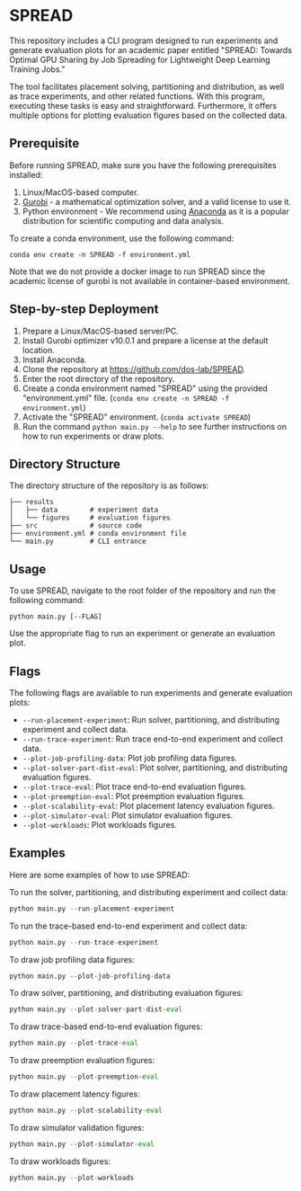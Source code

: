 # SPREAD


This repository includes a CLI program designed to run experiments and generate evaluation plots for an academic paper entitled "SPREAD: Towards Optimal GPU Sharing by Job Spreading for Lightweight Deep Learning Training Jobs."

The tool facilitates placement solving, partitioning and distribution, as well as trace experiments, and other related functions. With this program, executing these tasks is easy and straightforward. Furthermore, it offers multiple options for plotting evaluation figures based on the collected data.



## Prerequisite

Before running SPREAD, make sure you have the following prerequisites installed:

1. Linux/MacOS-based computer.
1. [Gurobi](https://www.gurobi.com/) - a mathematical optimization solver, and a valid license to use it.
2. Python environment - We recommend using [Anaconda](https://www.anaconda.com/products/individual) as it is a popular
   distribution for scientific computing and data analysis.

To create a conda environment, use the following command:

``` shell
conda env create -n SPREAD -f environment.yml
```

Note that we do not provide a docker image to run SPREAD since the academic license of gurobi is not available in container-based environment.

## Step-by-step Deployment

1. Prepare a Linux/MacOS-based server/PC.
2. Install Gurobi optimizer v10.0.1 and prepare a license at the default location.
3. Install Anaconda.
4. Clone the repository at https://github.com/dos-lab/SPREAD.
5. Enter the root directory of the repository.
6. Create a conda environment named "SPREAD" using the provided "environment.yml" file. (`conda env create -n SPREAD -f environment.yml`)
7. Activate the "SPREAD" environment. (`conda activate SPREAD`)
8. Run the command `python main.py --help` to see further instructions on how to run experiments or draw plots.

## Directory Structure

The directory structure of the repository is as follows:

```
├── results
│   ├── data        # experiment data
│   └── figures     # evaluation figures
├── src             # source code
├── environment.yml # conda environment file
└── main.py         # CLI entrance
```

## Usage

To use SPREAD, navigate to the root folder of the repository and run the following command:

``` shell
python main.py [--FLAG] 
```

Use the appropriate flag to run an experiment or generate an evaluation plot.

## Flags

The following flags are available to run experiments and generate evaluation plots:

- `--run-placement-experiment`: Run solver, partitioning, and distributing experiment and collect data.
- `--run-trace-experiment`: Run trace end-to-end experiment and collect data.
- `--plot-job-profiling-data`: Plot job profiling data figures.
- `--plot-solver-part-dist-eval`: Plot solver, partitioning, and distributing evaluation figures.
- `--plot-trace-eval`: Plot trace end-to-end evaluation figures.
- `--plot-preemption-eval`: Plot preemption evaluation figures.
- `--plot-scalability-eval`: Plot placement latency evaluation figures.
- `--plot-simulator-eval`: Plot simulator evaluation figures.
- `--plot-workloads`: Plot workloads figures.

## Examples

Here are some examples of how to use SPREAD:

To run the solver, partitioning, and distributing experiment and collect data:

``` python
python main.py --run-placement-experiment 
```

To run the trace-based end-to-end experiment and collect data:

``` python
python main.py --run-trace-experiment 
```

To draw job profiling data figures:

``` python
python main.py --plot-job-profiling-data 
```

To draw solver, partitioning, and distributing evaluation figures:

``` python
python main.py --plot-solver-part-dist-eval 
```

To draw trace-based end-to-end evaluation figures:

``` python
python main.py --plot-trace-eval 
```

To draw preemption evaluation figures:

``` python
python main.py --plot-preemption-eval 
```

To draw placement latency figures:

``` python
python main.py --plot-scalability-eval 
```

To draw simulator validation figures:

``` python
python main.py --plot-simulator-eval 
```

To draw workloads figures:

``` python
python main.py --plot-workloads 
```
